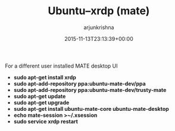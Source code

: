 ﻿---
id: 29
title: 'Ubuntu&ndash;xrdp (mate)'
date: 2015-11-13T23:13:39+00:00
author: arjunkrishna
layout: post
guid: http://blog.arjunkrishna.us/?p=29
permalink: /2015/11/13/ubuntuxrdp-mate/
categories:
  - how-to
  - ubuntu
---
For a different user installed MATE desktop UI 

  * **sudo apt-get install xrdp**
  * **sudo apt-add-repository ppa:ubuntu-mate-dev/ppa**
  * **sudo apt-add-repository ppa:ubuntu-mate-dev/trusty-mate**
  * **sudo apt-get update** 
  * **sudo apt-get upgrade**
  * **sudo apt-get install ubuntu-mate-core ubuntu-mate-desktop**
  * **echo mate-session >~/.xsession**
  * **sudo service xrdp restart**
